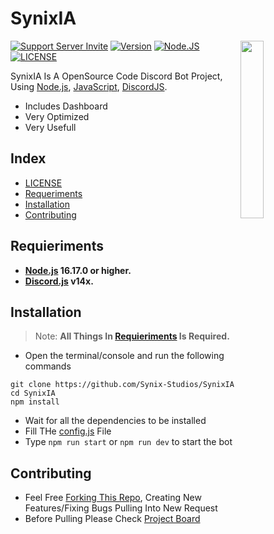 # SynixIA

<a href="https://discord.gg/RfBbmrmegw"><img align="right" src="https://media.discordapp.net/attachments/1008815664452087998/1013499646292807770/android-chrome-512x512.png" width=27%></a>

[![Support Server Invite](https://img.shields.io/discord/923558169131749396.svg?color=7289da&label=Chat&logo=discord&style=flat-square)](https://discord.gg/RfBbmrmegw)
[![Version](https://img.shields.io/badge/Version-v0.0.1a-informational?color=7289da&style=flat-square)](#synixia)
[![Node.JS](https://img.shields.io/badge/NODEJS-v16.17^-informational?color=7289da&style=flat-square)](#synixia)
[![LICENSE](https://img.shields.io/badge/LICENSE-GPL_3.0-informational?color=7289da&style=flat-square)](#synixia)

SynixIA Is A OpenSource Code Discord Bot Project, Using [Node.js](https://nodejs.org/), [JavaScript](https://developer.mozilla.org/en-US/docs/Web/JavaScript), [DiscordJS](https://github.com/discordjs/discord.js).

- Includes Dashboard
- Very Optimized
- Very Usefull

## Index

- [LICENSE](https://github.com/Synix-Studios/SynixIA/blob/main/LICENSE.rst)
- [Requeriments](#requieriments)
- [Installation](#installation)
- [Contributing](#contributing)

## Requieriments

- **[Node.js](https://nodejs.org/) 16.17.0 or higher.**
- **[Discord.js](https://discord.js.org/#/) v14x.**

## Installation

> Note: **All Things In [Requieriments](#requieriments) Is Required.**

- Open the terminal/console and run the following commands

```sh-session
git clone https://github.com/Synix-Studios/SynixIA
cd SynixIA
npm install
```

- Wait for all the dependencies to be installed
- Fill THe [config.js](https://github.com/Synix-Studios/SynixIA/blob/main/config.js) File
- Type `npm run start` or `npm run dev` to start the bot

## Contributing

- Feel Free [Forking This Repo](https://github.com/Synix-Studios/SynixIA/fork), Creating New Features/Fixing Bugs Pulling Into New Request
- Before Pulling Please Check [Project Board](https://github.com/Synix-Studios/SynixIA/projects)
